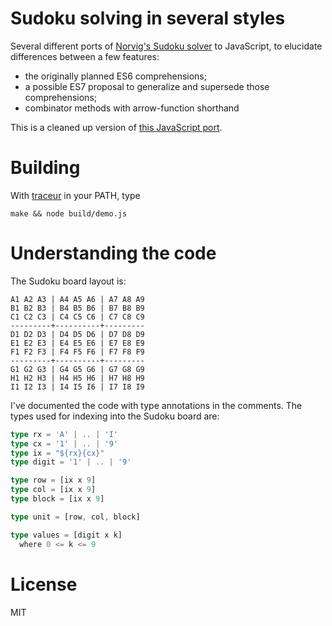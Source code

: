 # Sudoku solving in several styles

Several different ports of [Norvig's Sudoku solver](http://norvig.com/sudoku.html) to JavaScript, to elucidate differences between a few features:

* the originally planned ES6 comprehensions;
* a possible ES7 proposal to generalize and supersede those comprehensions;
* combinator methods with arrow-function shorthand

This is a cleaned up version of [this JavaScript port](http://mxr.mozilla.org/mozilla-central/source/js/src/tests/ecma_6/Comprehensions/sudoku.js?raw=1).

# Building

With [traceur](https://github.com/google/traceur-compiler) in your PATH, type
```
make && node build/demo.js
```

# Understanding the code

The Sudoku board layout is:

```
A1 A2 A3 | A4 A5 A6 | A7 A8 A9
B1 B2 B3 | B4 B5 B6 | B7 B8 B9
C1 C2 C3 | C4 C5 C6 | C7 C8 C9
---------+----------+---------
D1 D2 D3 | D4 D5 D6 | D7 D8 D9
E1 E2 E3 | E4 E5 E6 | E7 E8 E9
F1 F2 F3 | F4 F5 F6 | F7 F8 F9
---------+----------+---------
G1 G2 G3 | G4 G5 G6 | G7 G8 G9
H1 H2 H3 | H4 H5 H6 | H7 H8 H9
I1 I2 I3 | I4 I5 I6 | I7 I8 I9
```

I've documented the code with type annotations in the comments. The types used
for indexing into the Sudoku board are:

```typescript
type rx = 'A' | .. | 'I'
type cx = '1' | .. | '9'
type ix = "${rx}{cx}"
type digit = '1' | .. | '9'

type row = [ix x 9]
type col = [ix x 9]
type block = [ix x 9]

type unit = [row, col, block]

type values = [digit x k]
  where 0 <= k <= 9
```

# License

MIT

